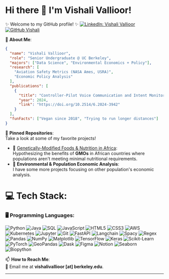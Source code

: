 # Hi there 👋 I'm Vishali Vallioor! 

✨ Welcome to my GitHub profile! ✨
[![LinkedIn: Vishali Vallioor](https://img.shields.io/badge/-vishalivallioor-blue?style=flat-square&logo=Linkedin&logoColor=white&link=https://www.linkedin.com/in/vishali-vallioor/)](https://www.linkedin.com/in/vishali-vallioor/)
[![GitHub Vishali](https://img.shields.io/github/followers/vishalival?label=follow&style=social)](https://github.com/vishalival)

🌱 **About Me**:  
```json
{
  "name": "Vishali Vallioor",
  "role": "Senior Undergraduate @ UC Berkeley",
  "majors": ["Data Science", "Environmental Economics + Policy"],
  "research": [
    "Aviation Safety Metrics (NASA Ames, USRA)",
    "Economic Policy Analysis"
  ],
  "publications": [
    {
      "title": "Controller-Pilot Voice Communication and Intent Monitoring for Future Aviation Systems Safety",
      "year": 2024,
      "link": "https://doi.org/10.2514/6.2024-3942"
    }
  ],
  "funFacts": ["Vegan since 2018", "Trying to run longer distances"]
}
```

📌 **Pinned Repositories**:  
Take a look at some of my favorite projects!  
- 🥗 [Genetically-Modified Foods & Nutrition in Africa](https://github.com/vishalival/eep153-norman-borlaug):  
  Hypothesizing the benefits of **GMOs** in African countries where populations aren't meeting minimal nutritional requirements.  
- 🌊 **Environmental & Population Economic Analysis**:  
  I have some more projects focusing on other population's economic analysis.

# 💻 Tech Stack:

### 🖥️ **Programming Languages:**
![Python](https://img.shields.io/badge/python-3670A0?style=plastic&logo=python&logoColor=ffdd54) 
![Java](https://img.shields.io/badge/java-%23ED8B00.svg?style=plastic&logo=java&logoColor=white) 
![SQL](https://img.shields.io/badge/sql-%2300f.svg?style=plastic&logo=mysql&logoColor=white) 
![JavaScript](https://img.shields.io/badge/javascript-%23F7DF1E.svg?style=plastic&logo=javascript&logoColor=black) 
![HTML5](https://img.shields.io/badge/html5-%23E34F26.svg?style=plastic&logo=html5&logoColor=white) 
![CSS3](https://img.shields.io/badge/css3-%231572B6.svg?style=plastic&logo=css3&logoColor=white)
![AWS](https://img.shields.io/badge/AWS-%23FF9900.svg?style=plastic&logo=amazon-aws&logoColor=white) 
![Kubernetes](https://img.shields.io/badge/kubernetes-%23326ce5.svg?style=plastic&logo=kubernetes&logoColor=white) 
![Jupyter](https://img.shields.io/badge/jupyter-%23FA0F00.svg?style=plastic&logo=jupyter&logoColor=white) 
![Git](https://img.shields.io/badge/git-%23F05033.svg?style=plastic&logo=git&logoColor=white) 
![FastAPI](https://img.shields.io/badge/fastapi-%2300C7B7.svg?style=plastic&logo=fastapi&logoColor=white) 
![Langchain](https://img.shields.io/badge/LangChain-%23404D59.svg?style=plastic&logo=langchain&logoColor=white) 
![Spacy](https://img.shields.io/badge/Spacy-%2303A9F4.svg?style=plastic&logo=spacy&logoColor=white) 
![Regex](https://img.shields.io/badge/regex-%23000000.svg?style=plastic&logo=regex&logoColor=white)
![Pandas](https://img.shields.io/badge/pandas-%23150458.svg?style=plastic&logo=pandas&logoColor=white) 
![NumPy](https://img.shields.io/badge/numpy-%23013243.svg?style=plastic&logo=numpy&logoColor=white) 
![Matplotlib](https://img.shields.io/badge/matplotlib-%23ffdd54.svg?style=plastic&logo=python&logoColor=white) 
![TensorFlow](https://img.shields.io/badge/TensorFlow-%23FF6F00.svg?style=plastic&logo=TensorFlow&logoColor=white) 
![Keras](https://img.shields.io/badge/Keras-%23D00000.svg?style=plastic&logo=keras&logoColor=white) 
![Scikit-Learn](https://img.shields.io/badge/scikit--learn-%23F7931E.svg?style=plastic&logo=scikit-learn&logoColor=white) 
![PyTorch](https://img.shields.io/badge/PyTorch-%23EE4C2C.svg?style=plastic&logo=PyTorch&logoColor=white) 
![GeoPandas](https://img.shields.io/badge/GeoPandas-%234ea94b.svg?style=plastic&logo=pandas&logoColor=white) 
![Dask](https://img.shields.io/badge/Dask-%23FFA500.svg?style=plastic&logo=dask&logoColor=white)
![Figma](https://img.shields.io/badge/figma-%23F24E1E.svg?style=plastic&logo=figma&logoColor=white) 
![Notion](https://img.shields.io/badge/Notion-%23000000.svg?style=plastic&logo=notion&logoColor=white) 
![Seaborn](https://img.shields.io/badge/Seaborn-%2326B4E2.svg?style=plastic&logo=python&logoColor=white) 
![Biopython](https://img.shields.io/badge/Biopython-%234ea94b.svg?style=plastic&logo=python&logoColor=white)

📫 **How to Reach Me**:  
📧 Email me at **vishalivallioor [at] berkeley.edu**. 

---
